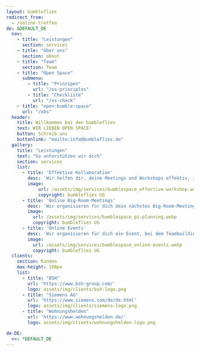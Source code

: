 ```yaml
---
layout: bumbleflies
redirect_from:
  - /online-treffen
de: &DEFAULT_DE
  nav:
    - title: "Leistungen"
      section: services
    - title: "Über uns"
      section: about
    - title: "Team"
      section: Team
    - title: "Open Space"
      submenu:
        - title: "Prinzipen"
          url: "/os-principles"
        - title: "Checkliste"
          url: "/os-check"
    - title: "open:bumble:space"
      url: "/obs"
  header:
    title: Willkommen bei den bumbleflies
    text: WIR LIEBEN OPEN SPACE!
    button: Schreib uns
    buttonlink: "mailto:info@bumbleflies.de"
  gallery:
    title: "Leistungen"
    text: "So unterstützen wir dich"
    section: services
    list:
      - title: 'Effektive Kollaboration'
        desc: 'Wir helfen dir, deine Meetings und Workshops effektiv, interaktiv und kollaborativ zu gestalten.<br/>Du wirst überrascht sein, wie viel Energie das bei deinen Mitarbeiter:innen freisetzt.'
        image: 
            url: /assets/img/services/bumblespace_effective-workshop.webp
            copyright: bumbleflies UG
      - title: 'Online Big-Room-Meetings'
        desc: 'Wir organisieren für dich dein nächstes Big-Room-Meeting (z.B. PI-Planning) für alle deine Teams. Egal ob 20, 200 oder mehr Personen.<br/>Wir sorgen für den produktiven Rahmen, damit ihr euch auf die Inhalte konzentrieren könnt.'
        image: 
          url: /assets/img/services/bumblespace_pi-planning.webp
          copyright: bumbleflies UG
      - title: 'Online Events'
        desc: 'Wir organisieren für dich ein Event, bei dem Teambuilding, Austausch und Spaß im Vordergrund stehen.<br/>Ihr habt euch seit einem Jahr nicht mehr gesehen und sucht den Kontakt zu den Kollegen? Dann ist das genau das richtige.'
        image: 
          url: /assets/img/services/bumblespace_online-events.webp
          copyright: bumbleflies UG
  clients:
    section: Kunden
    max-height: 100px
    list:
      - title: "BSH"
        url: 'https://www.bsh-group.com/'
        logo: assets/img/clients/bsh-logo.png
      - title: "Siemens AG"
        url: 'https://www.siemens.com/de/de.html'
        logo: assets/img/clients/siemens-logo.png
      - title: "Wohnungshelden"
        url: 'https://www.wohnungshelden.de/'
        logo: assets/img/clients/wohnungshelden-logo.png

de-DE:
  <<: *DEFAULT_DE
---
```

